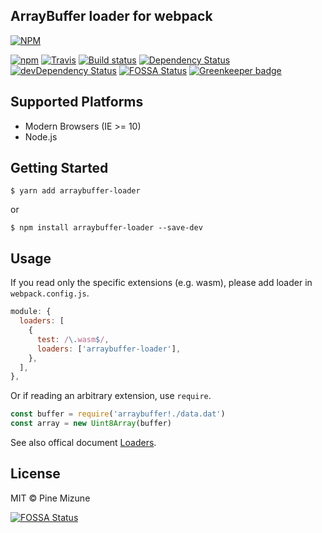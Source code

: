 ArrayBuffer loader for webpack
------------------------------

[![NPM](https://nodei.co/npm/arraybuffer-loader.png?downloads=true&downloadRank=true&stars=true)](https://nodei.co/npm/arraybuffer-loader/)

[![npm](https://img.shields.io/npm/v/arraybuffer-loader.svg?maxAge=2592000)](https://www.npmjs.org/package/arraybuffer-loader)
[![Travis](https://img.shields.io/travis/pine/arraybuffer-loader/master.svg?maxAge=2592000)](https://travis-ci.org/pine/arraybuffer-loader)
[![Build status](https://ci.appveyor.com/api/projects/status/0p14m3bkv130m916/branch/master?svg=true)](https://ci.appveyor.com/project/pine/arraybuffer-loader/branch/master)
[![Dependency Status](https://img.shields.io/david/pine/arraybuffer-loader.svg?maxAge=2592000)](https://david-dm.org/pine/arraybuffer-loader)
[![devDependency Status](https://img.shields.io/david/dev/pine/arraybuffer-loader.svg?maxAge=2592000)](https://david-dm.org/pine/arraybuffer-loader?type=dev)
[![FOSSA Status](https://app.fossa.io/api/projects/git%2Bgithub.com%2Fpine%2Farraybuffer-loader.svg?type=shield)](https://app.fossa.io/projects/git%2Bgithub.com%2Fpine%2Farraybuffer-loader?ref=badge_shield)
[![Greenkeeper badge](https://badges.greenkeeper.io/pine/arraybuffer-loader.svg)](https://greenkeeper.io/)


## Supported Platforms

- Modern Browsers (IE >= 10)
- Node.js

## Getting Started


```
$ yarn add arraybuffer-loader
```

or

```
$ npm install arraybuffer-loader --save-dev
```

## Usage
If you read only the specific extensions (e.g. wasm), please add loader in `webpack.config.js`.

```js
module: {
  loaders: [
    {
      test: /\.wasm$/,
      loaders: ['arraybuffer-loader'],
    },
  ],
},
```

Or if reading an arbitrary extension, use `require`.

```js
const buffer = require('arraybuffer!./data.dat')
const array = new Uint8Array(buffer)
```

See also offical document [Loaders](https://webpack.js.org/concepts/loaders/).

## License
MIT &copy; Pine Mizune


[![FOSSA Status](https://app.fossa.io/api/projects/git%2Bgithub.com%2Fpine%2Farraybuffer-loader.svg?type=large)](https://app.fossa.io/projects/git%2Bgithub.com%2Fpine%2Farraybuffer-loader?ref=badge_large)
